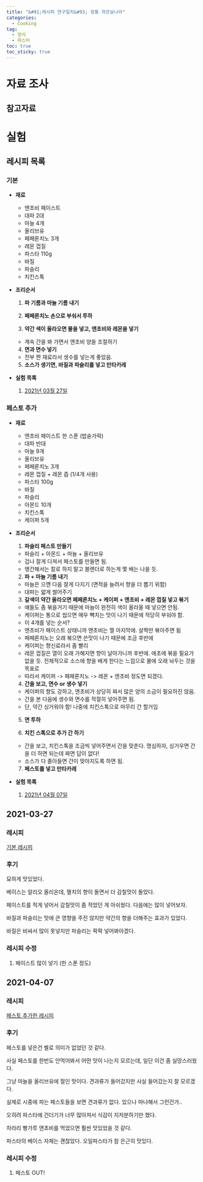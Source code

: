 ```yaml
---
title: "&#91;레시피 연구일지&#93; 정통 까르보나라"
categories:
  - Cooking
tag:
  - 양식
  - 파스타
toc: true
toc_sticky: true
---
```


# 자료 조사

## 참고자료

# 실험

## 레시피 목록

### 기본

- **재료**

  - 앤초비 페이스트
  - 대파 2대
  - 마늘 4개
  - 올리브유
  - 페페론치노 3개
  - 레몬 껍질
  - 파스타 110g
  - 바질
  - 파슬리
  - 치킨스톡

- **조리순서**

  1. **파 기름과 마늘 기름 내기**
    
  2. **페페론치노 손으로 부숴서 투하**

  3. **약간 색이 올라오면 물을 넣고, 앤초비와 레몬을 넣기**
    - 계속 간을 봐 가면서 앤초비 양을 조절하기

  4. **면과 면수 넣기**
    - 전부 짠 재료라서 생수를 넣는게 좋았음.
    
  5. **소스가 생기면, 바질과 파슬리를 넣고 만타카레**

- **실험 목록**
  
  1. [2021년 03월 27일](#2021-03-27)

### 페스토 추가

- **재료**

  - 앤초비 페이스트 한 스푼 (밥숟가락)
  - 대파 반대
  - 마늘 9개
  - 올리브유
  - 페페론치노 3개
  - 레몬 껍질 + 레몬 즙 (1/4개 사용)
  - 파스타 100g
  - 바질
  - 파슬리
  - 아몬드 10개
  - 치킨스톡
  - 케이퍼 5개

- **조리순서**

  1. **파슬리 페스토 만들기**
    - 파슬리 + 아몬드 + 마늘 + 올리브유
    - 겁나 잘게 다져서 페스토를 만들면 됨.
    - 앵간해서는 칼로 하지 말고 블렌더로 하는게 몇 배는 나을 듯.
    
  2. **파 + 마늘 기름 내기**
    - 마늘은 으깬 다음 잘게 다지기 (면적을 늘려서 향을 더 뽑기 위함)
    - 대파는 얇게 썰어주기

  3. **갈색이 약간 올라오면 페페론치노 + 케이퍼 + 앤초비 + 레몬 껍질 넣고 볶기**
    - 얘들도 좀 볶을거기 때문에 마늘이 완전히 색이 올라올 때 넣으면 안됨.
    - 케이퍼는 통으로 씹으면 매우 빡치는 맛이 나기 때문에 적당히 부숴야 함.
    - 이 4개를 넣는 순서?
    - 앤초비가 페이스트 상태니까 앤초비는 젤 마지막에. 살짝만 볶아주면 됨
    - 페페론치노는 오래 볶으면 쓴맛이 나기 때문에 조금 후반에
    - 케이퍼는 향신료라서 좀 빨리
    - 레몬 껍질은 열이 오래 가해지면 향이 날아가니까 후반에. 애초에 볶을 필요가 없을 듯. 전체적으로 소스에 향을 배게 한다는 느낌으로 물에 오래 놔두는 것을 목표로
    - 따라서 케이퍼 -> 페페론치노 -> 레몬 + 앤초비 정도면 되겠다.

  4. **간을 보고, 면수 or 생수 넣기**
    - 케이퍼의 향도 강하고, 앤초비가 상당히 짜서 많은 양의 소금이 필요하진 않음.
    - 간을 본 다음에 생수와 면수를 적절히 넣어주면 됨.
    - 단, 약간 싱거워야 함! 나중에 치킨스톡으로 마무리 간 할거임
    
  5. **면 투하**
   
  6. **치킨 스톡으로 추가 간 하기**
    - 간을 보고, 치킨스톡을 조금씩 넣어주면서 간을 맞춘다. 명심하자, 싱거우면 간을 더 하면 되는데 짜면 답이 없다! 
    - 소스가 다 졸아들면 간이 맞아지도록 하면 됨. 

  7. **페스토를 넣고 만타카레**

- **실험 목록**
  
  1. [2021년 04월 07일](#2021-04-07)

## 2021-03-27

### 레시피

[기본 레시피](#기본)

### 후기

묘하게 맛있었다.

베이스는 알리오 올리온데, 멸치의 향이 돌면서 더 감칠맛이 돌았다.

페이스트를 적게 넣어서 감칠맛이 좀 적었던 게 아쉬웠다. 다음에는 많이 넣어보자.

바질과 파슬리는 맛에 큰 영향을 주진 않지만 약간의 향을 더해주는 효과가 있었다.

바질은 비싸서 많이 못넣지만 파슬리는 팍팍 넣어봐야겠다.

### 레시피 수정

1. 페이스트 많이 넣기 (한 스푼 정도)
  
## 2021-04-07

### 레시피

[페스토 추가한 레시피](#페스토-추가)

### 후기

페스토를 넣은건 별로 의미가 없었던 것 같다.

사실 페스토를 한번도 안먹어봐서 어떤 맛이 나는지 모르는데, 일단 이건 좀 실망스러웠다.

그냥 마늘을 올리브유에 절인 맛이다. 견과류가 들어갔지만 사실 들어갔는지 잘 모르겠다.

실제로 시중에 파는 페스토들을 보면 견과류가 없다. 있으나 마나해서 그런건가..

오히려 파스타에 건더기가 너무 많아져서 식감이 지저분하기만 했다.

차라리 빵가루 앤초비를 먹었으면 훨씬 맛있었을 것 같다.

파스타의 베이스 자체는 괜찮았다. 오일파스타가 참 은근히 맛있다.

### 레시피 수정

1. 페스토 OUT!